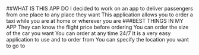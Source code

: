 ##WHAT IS THIS APP DO
I decided to work on an app to deliver passengers from one place to any place they want
This application allows you to order a taxi while you are at home or wherever you are
###BEST THINGS IN MY APP
They can know the flight price before ordering
You can order the size of the car you want
You can order at any time 24/7
It is a very easy application to use and to order from
You can specify the location you want to go to
